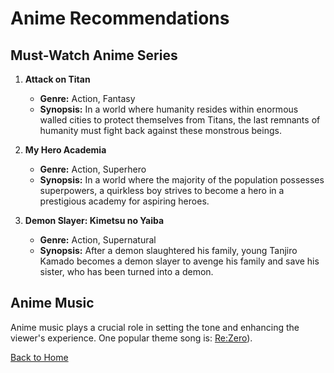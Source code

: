 # Anime Recommendations

## Must-Watch Anime Series
1. **Attack on Titan**
   - **Genre:** Action, Fantasy
   - **Synopsis:** In a world where humanity resides within enormous walled cities to protect themselves from Titans, the last remnants of humanity must fight back against these monstrous beings.

2. **My Hero Academia**
   - **Genre:** Action, Superhero
   - **Synopsis:** In a world where the majority of the population possesses superpowers, a quirkless boy strives to become a hero in a prestigious academy for aspiring heroes.

3. **Demon Slayer: Kimetsu no Yaiba**
   - **Genre:** Action, Supernatural
   - **Synopsis:** After a demon slaughtered his family, young Tanjiro Kamado becomes a demon slayer to avenge his family and save his sister, who has been turned into a demon.

## Anime Music
Anime music plays a crucial role in setting the tone and enhancing the viewer's experience. 
One popular theme song is:
[Re:Zero](https://www.youtube.com/watch?v=iu_0kOfMGD0)).


[Back to Home](README.md)

